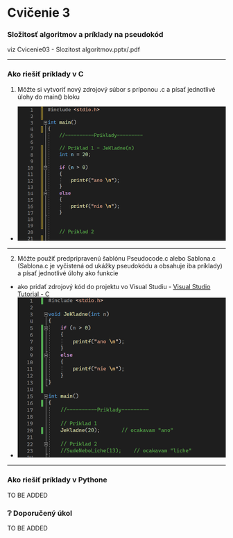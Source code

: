 # Cvičenie 3
### Složitosť algoritmov a príklady na pseudokód
viz Cvicenie03 - Slozitost algoritmov.pptx/.pdf

---
### Ako riešiť príklady v C
1. Môžte si vytvoriť nový zdrojový súbor s príponou .c a písať jednotlivé úlohy do main() bloku
  - ![mainC](../Additional/Priklad1Main.PNG)
  - ---
2. Môžte použiť predpripravenú šablónu Pseudocode.c alebo Sablona.c (Sablona.c je vyčistená od ukážky pseudokódu a obsahuje iba príklady) a písať jednotlivé úlohy ako funkcie
  - ako pridať zdrojový kód do projektu vo Visual Studiu - [Visual Studio Tutorial - C](Tutorials/VisualStudio.md)
  - ![FuncC](../Additional/Priklad1Func.PNG)
---

### Ako riešiť príklady v Pythone
TO BE ADDED

### :grey_question: Doporučený úkol
TO BE ADDED
